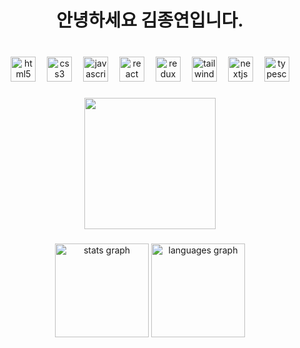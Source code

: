 <h1 align="center">안녕하세요 김종연입니다.</h1>

###

<br clear="both">

<div align="center">
   <img src="https://cdn.jsdelivr.net/gh/devicons/devicon/icons/html5/html5-original.svg" height="40" alt="html5 logo"  />
   <img width="10" />
   <img src="https://cdn.jsdelivr.net/gh/devicons/devicon/icons/css3/css3-original.svg" height="40" alt="css3 logo"  />
   <img width="10" />
   <img src="https://cdn.jsdelivr.net/gh/devicons/devicon/icons/javascript/javascript-original.svg" height="40" alt="javascript logo"  />
   <img width="10" />
   <img src="https://cdn.jsdelivr.net/gh/devicons/devicon/icons/react/react-original.svg" height="40" alt="react logo"  />
   <img width="10" />
   <img src="https://cdn.jsdelivr.net/gh/devicons/devicon/icons/redux/redux-original.svg" height="40" alt="redux logo"  />
   <img width="10" />
   <img src="https://cdn.jsdelivr.net/gh/devicons/devicon/icons/tailwindcss/tailwindcss-original-wordmark.svg" height="40" alt="tailwindcss logo"  />
   <img width="10" />
   <img src="https://cdn.jsdelivr.net/gh/devicons/devicon/icons/nextjs/nextjs-original.svg" height="40" alt="nextjs logo"  />
   <img width="10" />
   <img src="https://cdn.jsdelivr.net/gh/devicons/devicon/icons/typescript/typescript-original.svg" height="40" alt="typescript logo"  />
</div>

###
   
</div>


###

<div align="center">
  <img height="210" src="https://blog.kakaocdn.net/dn/xKgoT/btrYeZ31KmX/4DXktZ7q9HNfCAJmjlbgxK/img.gif"  />
</div>

###

<div align="center">
  <img src="https://github-readme-stats.vercel.app/api?username=kjjyyy01&hide_title=false&hide_rank=false&show_icons=true&include_all_commits=true&count_private=true&disable_animations=false&theme=dracula&locale=en&hide_border=false&order=1" height="150" alt="stats graph"  />
  <img src="https://github-readme-stats.vercel.app/api/top-langs?username=kjjyyy01&locale=en&hide_title=false&layout=compact&card_width=320&langs_count=5&theme=dracula&hide_border=false&order=2" height="150" alt="languages graph"  />
</div>

###
